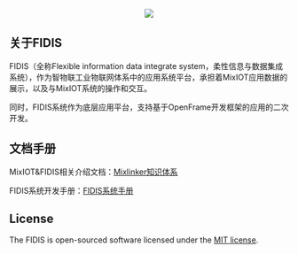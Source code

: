 <p align="center"><img src="http://www.mixlinker.com/img/zwl_logo.png"></p>

## 关于FIDIS

FIDIS（全称Flexible information data integrate system，柔性信息与数据集成系统），作为智物联工业物联网体系中的应用系统平台，承担着MixIOT应用数据的展示，以及与MixIOT系统的操作和交互。

同时，FIDIS系统作为底层应用平台，支持基于OpenFrame开发框架的应用的二次开发。

## 文档手册

MixIOT&FIDIS相关介绍文档：[Mixlinker知识体系](http://doc.mixlinker.com/)

FIDIS系统开发手册：[FIDIS系统手册](http://mixiot.mixlinker.com/forum.php)


## License

The FIDIS is open-sourced software licensed under the [MIT license](https://opensource.org/licenses/MIT).
